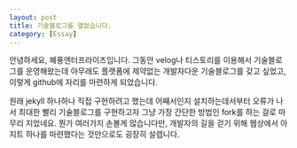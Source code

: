 ```yaml
---
layout: post
title: 기술블로그를 열었습니다.
category: [Essay]
---
```


안녕하세요, 혜풍엔터프라이즈입니다.
그동안 velog나 티스토리를 이용해서 기술블로그를 운영해왔는데 아무래도 플랫폼에 제약없는 개발자다운 기술블로그를 갖고 싶었고, 이렇게 github에 자리를 마련하게 되었습니다.

원래 jekyll 하나하나 직접 구현하려고 했는데 어째서인지 설치하는데서부터 오류가 나서 최대한 빨리 기술블로그를 구현하고자 그냥 가장 간단한 방법인 fork를 하는 걸로 마무리 지었네요. 뭔가 여러가지 손볼게 많습니다만, 개발자의 길을 걷기 위해 웹상에서 아지트 하나를 마련했다는 것만으로도 굉장히 설렙니다. 
